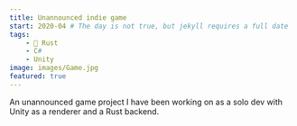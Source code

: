 ```yaml
---
title: Unannounced indie game
start: 2020-04 # The day is not true, but jekyll requires a full date
tags:
    - 🦀 Rust
    - C#
    - Unity
image: images/Game.jpg
featured: true
---
```

An unannounced game project I have been working on as a solo dev with Unity as a renderer and a Rust backend.

<!--more-->